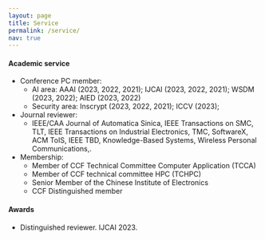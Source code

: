 ```yaml
---
layout: page
title: Service
permalink: /service/
nav: true
---
```


#### Academic service

- Conference PC member: 
  - AI area: AAAI (2023, 2022, 2021); IJCAI (2023, 2022, 2021); WSDM (2023, 2022); AIED (2023, 2022)
  - Security area: Inscrypt (2023, 2022, 2021); ICCV (2023); 
- Journal reviewer: 
  - IEEE/CAA Journal of Automatica Sinica, IEEE Transactions on SMC, TLT, IEEE Transactions on Industrial Electronics, TMC, SoftwareX, ACM ToIS, IEEE TBD, Knowledge-Based Systems, Wireless Personal Communications,.
- Membership: 
  - Member of CCF Technical Committee Computer Application (TCCA)
  - Member of CCF technical committee HPC (TCHPC)
  - Senior Member of the Chinese Institute of Electronics
  - CCF Distinguished member



#### Awards

- Distinguished reviewer. IJCAI 2023.

